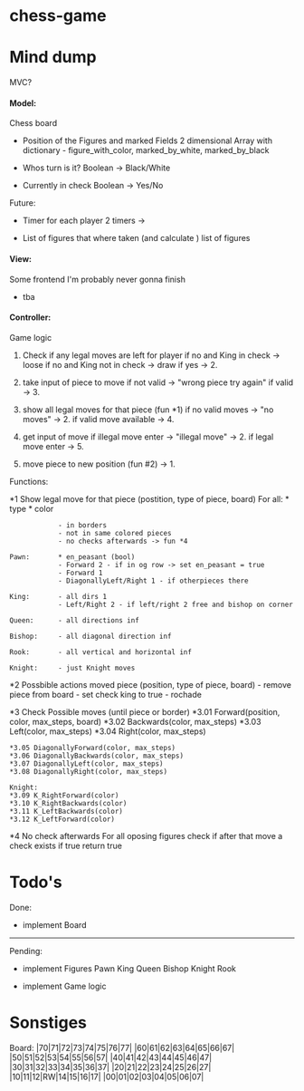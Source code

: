 # chess-game

# Mind dump

MVC?

#### Model: 
Chess board

- Position of the Figures and marked Fields
    2 dimensional Array
    with dictionary - figure_with_color, marked_by_white, marked_by_black


- Whos turn is it?
    Boolean -> Black/White

- Currently in check 
    Boolean -> Yes/No


Future:
- Timer for each player
    2 timers ->

- List of figures that where taken (and calculate )
    list of figures 


#### View:
Some frontend I'm probably never gonna finish

- tba

#### Controller:
Game logic

1. Check if any legal moves are left for player
    if no and King in check -> loose
    if no and King not in check -> draw
    if yes -> 2. 

2. take input of piece to move 
    if not valid -> "wrong piece try again"
    if valid -> 3. 

3. show all legal moves for that piece (fun *1)
    if no valid moves -> "no moves" -> 2. 
    if valid move available -> 4.      

4. get input of move
    if illegal move enter -> "illegal move" -> 2. 
    if legal move enter -> 5. 

5. move piece to new position (fun #2) 
    -> 1. 


Functions:

*1 Show legal move for that piece (postition, type of piece, board)
    For all:    * type
                * color
                 
                - in borders
                - not in same colored pieces
                - no checks afterwards -> fun *4
    
    Pawn:       * en_peasant (bool)
                - Forward 2 - if in og row -> set en_peasant = true
                - Forward 1  
                - DiagonallyLeft/Right 1 - if otherpieces there

    King:       - all dirs 1
                - Left/Right 2 - if left/right 2 free and bishop on corner 

    Queen:      - all directions inf
    
    Bishop:     - all diagonal direction inf

    Rook:       - all vertical and horizontal inf

    Knight:     - just Knight moves



*2 Possbible actions moved piece (position, type of piece, board)
    - remove piece from board
    - set check king to true
    - rochade 


*3 Check Possible moves (until piece or border)
    *3.01 Forward(position, color, max_steps, board)
    *3.02 Backwards(color, max_steps)
    *3.03 Left(color, max_steps)
    *3.04 Right(color, max_steps)

    *3.05 DiagonallyForward(color, max_steps)
    *3.06 DiagonallyBackwards(color, max_steps)
    *3.07 DiagonallyLeft(color, max_steps)
    *3.08 DiagonallyRight(color, max_steps)

    Knight:
    *3.09 K_RightForward(color)
    *3.10 K_RightBackwards(color)
    *3.11 K_LeftBackwards(color)
    *3.12 K_LeftForward(color)

  
*4 No check afterwards
    For all oposing figures check if after that move a check exists
    if true return true




# Todo's

Done:
- implement Board

---
Pending:
- implement Figures
    Pawn
    King 
    Queen 
    Bishop 
    Knight
    Rook

- implement Game logic






# Sonstiges

Board: 
|70|71|72|73|74|75|76|77|
|60|61|62|63|64|65|66|67|
|50|51|52|53|54|55|56|57|
|40|41|42|43|44|45|46|47|
|30|31|32|33|34|35|36|37|
|20|21|22|23|24|25|26|27|
|10|11|12|RW|14|15|16|17|
|00|01|02|03|04|05|06|07|

